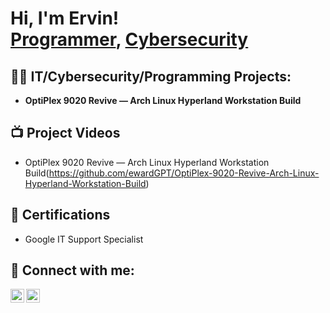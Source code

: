 <h1>Hi, I'm Ervin! <br/><a href="https://github.com/ewardGPT">Programmer</a>, <a href="https://www.linkedin.com/in/ervward/"> Cybersecurity</a></h1>

<h2>👨‍💻 IT/Cybersecurity/Programming Projects:</h2>

- <b>OptiPlex 9020 Revive — Arch Linux Hyperland Workstation Build</b>

<h2>📺 Project Videos</h2>

- OptiPlex 9020 Revive — Arch Linux Hyperland Workstation Build(https://github.com/ewardGPT/OptiPlex-9020-Revive-Arch-Linux-Hyperland-Workstation-Build)

<h2> 📄 Certifications </h2>

- Google IT Support Specialist

<h2> 🤳 Connect with me:</h2>

[<img align="left" alt="ewardGPT | Twitter" width="22px" src="https://cdn.jsdelivr.net/npm/simple-icons@v3/icons/twitter.svg" />][twitter]
[<img align="left" alt="ervward | LinkedIn" width="22px" src="https://cdn.jsdelivr.net/npm/simple-icons@v3/icons/linkedin.svg" />][linkedin]

[twitter]: https://x.com/ewardGPT
[linkedin]: https://www.linkedin.com/in/ervward/

<!--
**joshmadakor1/joshmadakor1** is a ✨ _special_ ✨ repository because its `README.md` (this file) appears on your GitHub profile.

Here are some ideas to get you started:

- 🔭 I’m currently working on ...
- 🌱 I’m currently learning ...
- 👯 I’m looking to collaborate on ...
- 🤔 I’m looking for help with ...
- 💬 Ask me about ...
- 📫 How to reach me: ...
- 😄 Pronouns: ...
- ⚡ Fun fact: ...
-->
